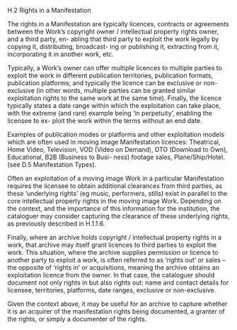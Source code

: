 H.2 Rights in a Manifestation

The rights in a Manifestation are typically licences, contracts or agreements between
the Work’s copyright owner / intellectual property rights owner, and a third party, en-
abling that third party to exploit the work legally by copying it, distributing, broadcast-
ing or publishing it, extracting from it, incorporating it in another work, etc.

Typically, a Work’s owner can offer multiple licences to multiple parties to exploit the
work in different publication territories, publication formats, publication platforms; and
typically the licence can be exclusive or non-exclusive (in other words, multiple parties
can be granted similar exploitation rights to the same work at the same time). Finally,
the licence typically states a date range within which the exploitation can take place,
with the extreme (and rare) example being ‘in perpetuity’, enabling the licensee to ex-
ploit the work within the terms without an end date.

Examples of publication modes or platforms and other exploitation models which are
often used in moving image Manifestation licences: Theatrical, Home Video, Television,
VOD (Video on Demand), DTO (Download to Own), Educational, B2B (Business to Busi-
ness) footage sales, Plane/Ship/Hotel.(see D.5 Manifestation Types).

Often an exploitation of a moving image Work in a particular Manifestation requires
the  licensee  to  obtain  additional  clearances  from  third  parties,  as  these  ‘underlying
rights’  (eg  music,  performers,  stills)  exist  in  parallel  to  the  core  intellectual  property
rights in the moving image Work. Depending on the context, and the importance of this
information for the institution, the cataloguer may consider capturing the clearance of
these underlying rights, as previously described in H.1.1.6.

Finally, where an archive holds copyright / intellectual property rights in a work, that
archive may itself grant licences to third parties to exploit the work. This situation, where
the  archive  supplies  permission  or  licence  to  another  party  to  exploit  a  work,  is  often
referred to as ‘rights out’ or sales – the opposite of ‘rights in’ or acquisitions, meaning
the archive obtains an exploitation licence from the owner. In that case, the cataloguer
should  document  not  only  rights  in  but  also  rights  out:  name  and  contact  details  for
licensee, territories, platforms, date ranges, exclusive or non-exclusive.



Given the context above, it may be useful for an archive to capture whether it is an
acquirer of the manifestation rights being documented, a granter of the rights, or simply
a documenter of the rights.
